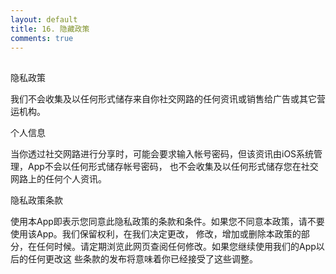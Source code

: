 ```yaml
---
layout: default
title: 16. 隐藏政策
comments: true
---
```

##
隐私政策

我们不会收集及以任何形式储存来自你社交网路的任何资讯或销售给广告或其它营运机构。

个人信息

当你透过社交网路进行分享时，可能会要求输入帐号密码，但该资讯由iOS系统管理，App不会以任何形式储存帐号密码，
也不会收集及以任何形式储存您在社交网路上的任何个人资讯。


隐私政策条款

使用本App即表示您同意此隐私政策的条款和条件。如果您不同意本政策，请不要使用该App。我们保留权利，在我们决定更改，
修改，增加或删除本政策的部分，在任何时候。请定期浏览此网页查阅任何修改。如果您继续使用我们的App以后的任何更改这
些条款的发布将意味着你已经接受了这些调整。
